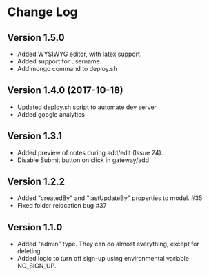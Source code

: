 # Change Log

## Version 1.5.0
- Added WYSIWYG editor, with latex support.
- Added support for username.
- Add mongo command to deploy.sh

## Version 1.4.0 (2017-10-18)
- Updated deploy.sh script to automate dev server
- Added google analytics

## Version 1.3.1
- Added preview of notes during add/edit (Issue 24).
- Disable Submit button on click in gateway/add

## Version 1.2.2
- Added "createdBy" and "lastUpdateBy" properties to model. #35
- Fixed folder relocation bug #37

## Version 1.1.0
- Added "admin" type. They can do almost everything, except for deleting.
- Added logic to turn off sign-up using environmental variable NO_SIGN_UP.
